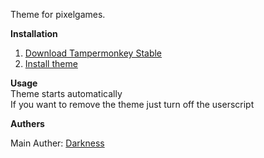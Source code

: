 Theme for pixelgames.

**Installation**<br/>
1. [Download Tampermonkey Stable](https://www.tampermonkey.net)
2. [Install theme](https://touchedbydarkness.github.io/stuff/ppf_void_theme/initer.user.js)

**Usage**<br/>
  Theme starts automatically<br/>
  If you want to remove the theme just turn off the userscript

**Authers**

Main Auther: [Darkness](https://github.com/TouchedByDarkness) 


